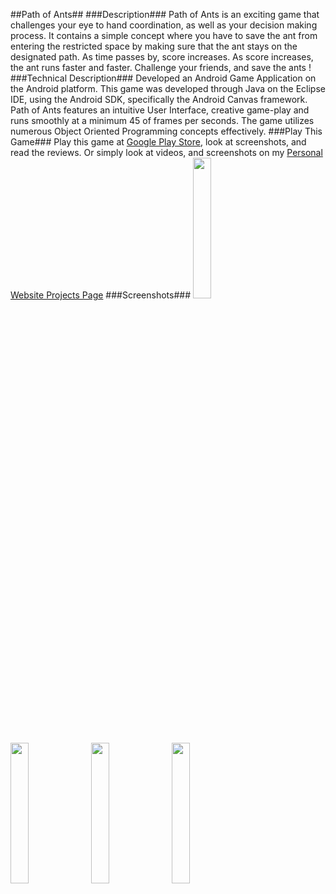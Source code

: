 ##Path of Ants##
###Description###
Path of Ants is an exciting game that challenges your eye to hand coordination, as well as your decision making process. It contains a simple concept where you have to save the ant from entering the restricted space by making sure that the ant stays on the designated path. As time passes by, score increases. As score increases, the ant runs faster and faster. Challenge your friends, and save the ants !
###Technical Description###
Developed an Android Game Application on the Android platform. This game was developed through Java on the Eclipse IDE, using the Android SDK, specifically the Android Canvas framework. Path of Ants features an intuitive User Interface, creative game-play and runs smoothly at a minimum 45 of frames per seconds. The game utilizes numerous Object Oriented Programming concepts effectively.
###Play This Game###
Play this game at <a href="https://play.google.com/store/apps/details?id=zunair.syed.pathofants">Google Play Store</a>, look at screenshots, and read the reviews. Or simply look at videos, and screenshots on my <a href="https://ece.uwaterloo.ca/~zu2syed/projects.html">Personal Website Projects Page</a>
###Screenshots###
<img width="24%" src="https://ece.uwaterloo.ca/~zu2syed/pathofantspic1.png" />&nbsp;
<img width="24%" src="https://ece.uwaterloo.ca/~zu2syed/pathofantspic2.png" />&nbsp;
<img width="24%" src="https://ece.uwaterloo.ca/~zu2syed/pathofantspic3.png" />&nbsp;
<img width="24%" src="https://ece.uwaterloo.ca/~zu2syed/pathofantspic4.png" />&nbsp;

